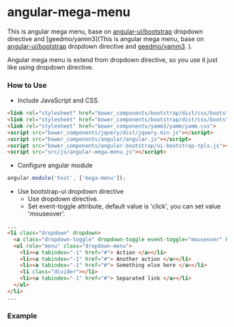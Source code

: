 # angular-mega-menu

This is angular mega menu, base on [angular-ui/bootstrap](https://github.com/angular-ui/bootstrap) dropdown directive and [geedmo/yamm3](This is angular mega menu, base on [angular-ui/bootstrap](https://github.com/angular-ui/bootstrap) dropdown directive and [geedmo/yamm3]().
).

Angular mega menu is extend from dropdown directive, so you use it just like using dropdown directive.

### How to Use
- Include JavaScript and CSS.

```html
<link rel="stylesheet" href="bower_components/bootstrap/dist/css/bootstrap.min.css">
<link rel="stylesheet" href="bower_components/bootstrap/dist/css/bootstrap-theme.min.css">
<link rel="stylesheet" href="bower_components/yamm3/yamm/yamm.css">
<script src="bower_components/jquery/dist/jquery.min.js"></script>
<script src="bower_components/angular/angular.js"></script>
<script src="bower_components/angular-bootstrap/ui-bootstrap-tpls.js"></script>
<script src="src/js/angular-mega-menu.js"></script>
```

- Configure angular module

```js
angular.module('test', ['mega-menu']);
```

- Use bootstrap-ui dropdown directive
    - Use dropdown directive.
    - Set event-toggle attribute, default value is 'click', you can set value 'mouseover'.

```html
...
<li class="dropdown" dropdown>
  <a class="dropdown-toggle" dropdown-toggle event-toggle="mouseover" href="#">Classic<b class="caret"></b></a>
  <ul role="menu" class="dropdown-menu">
    <li><a tabindex="-1" href="#"> Action </a></li>
    <li><a tabindex="-1" href="#"> Another action </a></li>
    <li><a tabindex="-1" href="#"> Something else here </a></li>
    <li class="divider"></li>
    <li><a tabindex="-1" href="#"> Separated link </a></li>
  </ul>
</li>
...
```
### Example
